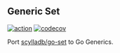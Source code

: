 ## Generic Set

[![action](https://github.com/magejiCoder/set/actions/workflows/set.yaml/badge.svg?branch=master)](https://github.com/magejiCoder/set/actions/workflows/set.yaml)
[![codecov](https://codecov.io/gh/magejiCoder/set/branch/master/graph/badge.svg?token=OS0J3ZALXS)](https://codecov.io/gh/magejiCoder/set)


Port [scylladb/go-set](https://github.com/scylladb/go-set) to Go Generics.
